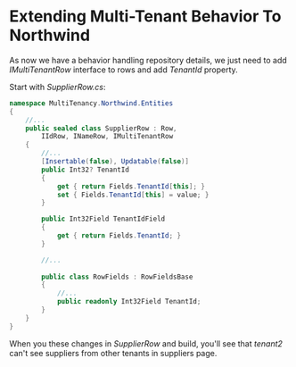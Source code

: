 # Extending Multi-Tenant Behavior To Northwind

As now we have a behavior handling repository details, we just need to add *IMultiTenantRow* interface to rows and add *TenantId* property.

Start with *SupplierRow.cs*:

```cs
namespace MultiTenancy.Northwind.Entities
{
    //...
    public sealed class SupplierRow : Row, 
        IIdRow, INameRow, IMultiTenantRow
    {
        //...
        [Insertable(false), Updatable(false)]
        public Int32? TenantId
        {
            get { return Fields.TenantId[this]; }
            set { Fields.TenantId[this] = value; }
        }

        public Int32Field TenantIdField
        {
            get { return Fields.TenantId; }
        }

        //...
        
        public class RowFields : RowFieldsBase
        {
            //...
            public readonly Int32Field TenantId;
        }
    }
}
```

When you these changes in *SupplierRow* and build, you'll see that *tenant2* can't see suppliers from other tenants in suppliers page.

